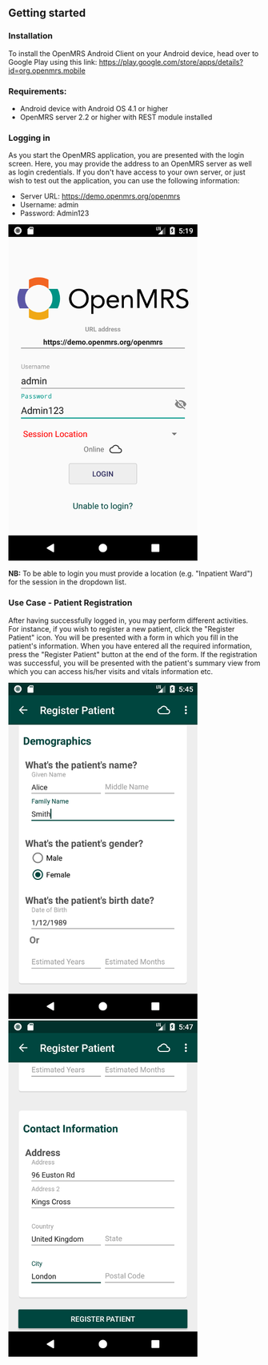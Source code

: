 ## Getting started

### Installation
To install the OpenMRS Android Client on your Android device, head over to Google Play using this link:
https://play.google.com/store/apps/details?id=org.openmrs.mobile

### Requirements:
* Android device with Android OS 4.1 or higher
* OpenMRS server 2.2 or higher with REST module installed

### Logging in
As you start the OpenMRS application, you are presented with the login screen.
Here, you may provide the address to an OpenMRS server as well as login credentials. If you don't have access to your own server, or just wish to test out the application, you can use the following information:

* Server URL: https://demo.openmrs.org/openmrs
* Username: admin
* Password: Admin123

![OpenMRS Android Client login screen][login]

[login]: assets/openmrs_android_login.png

**NB:** To be able to login you must provide a location (e.g. "Inpatient Ward") for the session in the dropdown list.

### Use Case - Patient Registration

After having successfully logged in, you may perform different activities. For instance, if you wish to register a new patient, click the "Register Patient" icon. You will be presented with a form in which you fill in the patient's information. When you have entered all the required information, press the "Register Patient" button at the end of the form. If the registration was successful, you will be presented with the patient's summary view from which you can access his/her visits and vitals information etc.

![OpenMRS Android Client patient registration 1][patient1]
![OpenMRS Android Client patient registration 2][patient2]

[patient1]: assets/openmrs_android_register_patient_1.png
[patient2]: assets/openmrs_android_register_patient_2.png
